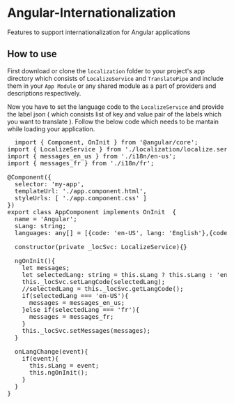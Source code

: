 # Angular-Internationalization
Features to support internationalization for Angular applications

## How to use

First download or clone the `localization` folder to your project's app directory which consists of `LocalizeService` and `TranslatePipe` and include them in your `App Module` or any shared module as a part of providers and descriptions respectively.

Now you have to set the language code to the `LocalizeService` and provide the label json ( which consists list of key and value pair of the labels which you want to translate ). Follow the below code which needs to be mantain while loading your application.

<pre>
  import { Component, OnInit } from '@angular/core';
import { LocalizeService } from './localization/localize.service';
import { messages_en_us } from './i18n/en-us';
import { messages_fr } from './i18n/fr';

@Component({
  selector: 'my-app',
  templateUrl: './app.component.html',
  styleUrls: [ './app.component.css' ]
})
export class AppComponent implements OnInit  {
  name = 'Angular';
  sLang: string;
  languages: any[] = [{code: 'en-US', lang: 'English'},{code: 'fr', lang: 'French'}];

  constructor(private _locSvc: LocalizeService){}

  ngOnInit(){
    let messages;
    let selectedLang: string = this.sLang ? this.sLang : 'en-US';
    this._locSvc.setLangCode(selectedLang);
    //selectedLang = this._locSvc.getLangCode();
    if(selectedLang === 'en-US'){
      messages = messages_en_us;
    }else if(selectedLang === 'fr'){
      messages = messages_fr;
    }
    this._locSvc.setMessages(messages);
  }

  onLangChange(event){
    if(event){
      this.sLang = event;
      this.ngOnInit();
    }
  }
}
</pre>


